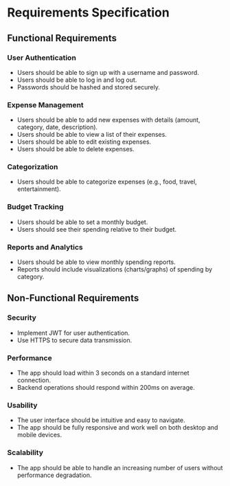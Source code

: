 # Requirements Specification

## Functional Requirements

### User Authentication
- Users should be able to sign up with a username and password.
- Users should be able to log in and log out.
- Passwords should be hashed and stored securely.

### Expense Management
- Users should be able to add new expenses with details (amount, category, 
date, description).
- Users should be able to view a list of their expenses.
- Users should be able to edit existing expenses.
- Users should be able to delete expenses.

### Categorization
- Users should be able to categorize expenses (e.g., food, travel, 
entertainment).

### Budget Tracking
- Users should be able to set a monthly budget.
- Users should see their spending relative to their budget.

### Reports and Analytics
- Users should be able to view monthly spending reports.
- Reports should include visualizations (charts/graphs) of spending by 
category.

## Non-Functional Requirements

### Security
- Implement JWT for user authentication.
- Use HTTPS to secure data transmission.

### Performance
- The app should load within 3 seconds on a standard internet connection.
- Backend operations should respond within 200ms on average.

### Usability
- The user interface should be intuitive and easy to navigate.
- The app should be fully responsive and work well on both desktop and 
mobile devices.

### Scalability
- The app should be able to handle an increasing number of users without 
performance degradation.
